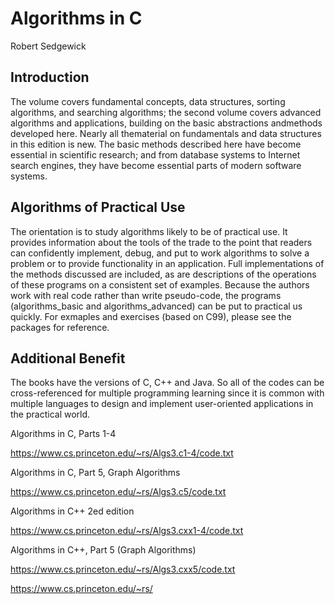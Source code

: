 # Algorithms in C
Robert Sedgewick

## Introduction

The volume covers fundamental concepts, data structures, sorting algorithms, and searching 
algorithms; the second volume covers advanced algorithms and applications, building on the
basic abstractions andmethods developed here. Nearly all thematerial on fundamentals and data 
structures in this edition is new. The basic methods described here have become essential in 
scientific research; and from database systems to Internet search engines, they have become
essential parts of modern software systems.

## Algorithms of Practical Use

The orientation is to study algorithms likely to be of practical use. It provides information 
about the tools of the trade to the point that readers can confidently implement, debug, and 
put to work algorithms to solve a problem or to provide functionality in an application. Full 
implementations of the methods discussed are included, as are descriptions  of the operations 
of these programs on a consistent set of examples. Because the authors work with real code
rather than write pseudo-code, the programs (algorithms_basic and algorithms_advanced) can be 
put to practical us quickly. For exmaples and exercises (based on C99), please see the packages 
for reference. 

## Additional Benefit

The books have the versions of C, C++ and Java. So all of the codes can be cross-referenced
for multiple programming learning since it is common with multiple languages to design and 
implement user-oriented applications in the practical world. 


Algorithms in C, Parts 1-4

https://www.cs.princeton.edu/~rs/Algs3.c1-4/code.txt

Algorithms in C, Part 5, Graph Algorithms

https://www.cs.princeton.edu/~rs/Algs3.c5/code.txt

Algorithms in C++ 2ed edition

https://www.cs.princeton.edu/~rs/Algs3.cxx1-4/code.txt

Algorithms in C++, Part 5 (Graph Algorithms) 

https://www.cs.princeton.edu/~rs/Algs3.cxx5/code.txt

https://www.cs.princeton.edu/~rs/

